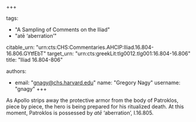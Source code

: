 +++

tags:
- "A Sampling of Comments on the Iliad"
- "atē ‘aberration’"

citable_urn: "urn:cts:CHS:Commentaries.AHCIP:Iliad.16.804-16.806.GYtfEbT"
target_urn: "urn:cts:greekLit:tlg0012.tlg001:16.804-16.806"
title: "Iliad 16.804-806"

authors:
- email: "gnagy@chs.harvard.edu"
  name: "Gregory Nagy"
  username: "gnagy"
+++

<p>As Apollo strips away the protective armor from the body of Patroklos, piece by piece, the hero is being prepared for his ritualized death. At this moment, Patroklos is possessed by <em>atē</em> ‘aberration’, I.16.805.  </p>